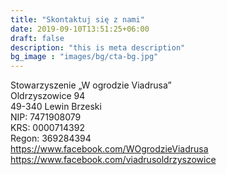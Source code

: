 ```yaml
---
title: "Skontaktuj się z nami"
date: 2019-09-10T13:51:25+06:00
draft: false
description: "this is meta description"
bg_image : "images/bg/cta-bg.jpg"
---
```


Stowarzyszenie „W ogrodzie Viadrusa”</br>
Oldrzyszowice 94</br>
49-340 Lewin Brzeski</br>
NIP: 7471908079</br>
KRS: 0000714392</br>
Regon:  369284394</br>
https://www.facebook.com/WOgrodzieViadrusa
https://www.facebook.com/viadrusoldrzyszowice
